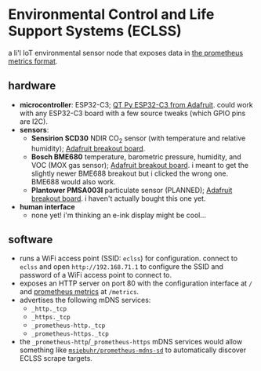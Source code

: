 # Environmental Control and Life Support Systems (ECLSS)

a li'l IoT environmental sensor node that exposes data in [the prometheus
metrics format][prom].

## hardware

- **microcontroller**: ESP32-C3; [QT Py ESP32-C3 from Adafruit](https://www.adafruit.com/product/5405).
  could work with any ESP32-C3 board with a few source tweaks (which GPIO pins
  are I2C).
- **sensors**:
  + **Sensirion SCD30** NDIR CO<sub>2</sub> sensor (with temperature and relative
    humidity); [Adafruit breakout board](https://www.adafruit.com/product/4867).
  + **Bosch BME680** temperature, barometric pressure, humidity, and VOC (MOX gas
    sensor); [Adafruit breakout board](https://www.adafruit.com/product/3660). i
    meant to get the slightly newer BME688 breakout but i clicked the
    wrong one. BME688 would also work.
  + **Plantower PMSA003I** particulate sensor (PLANNED); [Adafruit breakout
    board](https://www.adafruit.com/product/4632). i haven't actually bought
    this one yet.
- **human interface**
  + none yet! i'm thinking an e-ink display might be cool...

## software

- runs a WiFi access point (SSID: `eclss`) for configuration. connect to `eclss`
  and open `http://192.168.71.1` to configure the SSID and password of a WiFi
  access point to connect to.
- exposes an HTTP server on port 80 with the configuration interface at `/` and
  [prometheus metrics][prom] at `/metrics`.
- advertises the following mDNS services:
  + `_http._tcp`
  + `_https._tcp`
  + `_prometheus-http._tcp`
  + `_prometheus-https._tcp`
- the `_prometheus-http`/`_prometheus-https` mDNS services would allow something
  like [`msiebuhr/prometheus-mdns-sd`] to automatically discover ECLSS scrape
  targets.

[prom]: https://prometheus.io/docs/instrumenting/exposition_formats/#text-based-format
[`msiebuhr/prometheus-mdns-sd`]: https://github.com/msiebuhr/prometheus-mdns-sd